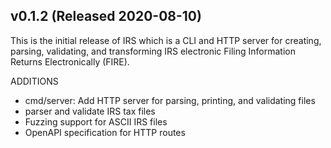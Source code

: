 ## v0.1.2 (Released 2020-08-10)

This is the initial release of IRS which is a  CLI and HTTP server for creating, parsing, validating, and transforming IRS electronic Filing Information Returns Electronically (FIRE).

ADDITIONS

- cmd/server: Add HTTP server for parsing, printing, and validating files
- parser and validate IRS tax files
- Fuzzing support for ASCII IRS files
- OpenAPI specification for HTTP routes
